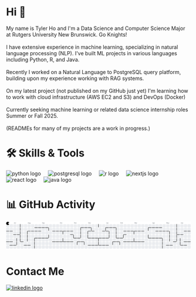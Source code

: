 <h1 align="left">Hi 👋</h1>



<p align="left">
My name is Tyler Ho and I'm a Data Science and Computer Science Major at Rutgers University New Brunswick. Go Knights!<br><br>I have extensive experience in machine learning, specializing in natural language processing (NLP). I've built ML projects in various languages including Python, R, and Java.<br><br>Recently I worked on a Natural Language to PostgreSQL query platform, building upon my experience working with RAG systems.<br><br>On my latest project (not published on my GitHub just yet) I'm learning how to work with cloud infrastructure (AWS EC2 and S3) and DevOps (Docker)<br><br>Currently seeking machine learning or related data science internship roles Summer or Fall 2025.<br><br>(READMEs for many of my projects are a work in progress.)
</p>

# 🛠️ Skills & Tools

<div align="left">
  <img src="https://cdn.jsdelivr.net/gh/devicons/devicon/icons/python/python-original.svg" height="40" alt="python logo"  />
  <img width="12" />
  <img src="https://cdn.jsdelivr.net/gh/devicons/devicon/icons/postgresql/postgresql-original.svg" height="40" alt="postgresql logo"  />
  <img width="12" />
  <img src="https://cdn.jsdelivr.net/gh/devicons/devicon/icons/r/r-original.svg" height="40" alt="r logo"  />
  <img width="12" />
  <img src="https://cdn.jsdelivr.net/gh/devicons/devicon/icons/nextjs/nextjs-original.svg" height="40" alt="nextjs logo"  />
  <img width="12" />
  <img src="https://cdn.jsdelivr.net/gh/devicons/devicon/icons/react/react-original.svg" height="40" alt="react logo"  />
  <img width="12" />
  <img src="https://cdn.jsdelivr.net/gh/devicons/devicon/icons/java/java-original.svg" height="40" alt="java logo"  />
</div>

# 📊 GitHub Activity

<picture>
  <source media="(prefers-color-scheme: dark)" srcset="https://raw.githubusercontent.com/tylerho5/tylerho5/output/pacman-contribution-graph-dark.svg">
  <source media="(prefers-color-scheme: light)" srcset="https://raw.githubusercontent.com/tylerho5/tylerho5/output/pacman-contribution-graph.svg">
  <img alt="pacman contribution graph" src="https://raw.githubusercontent.com/tylerho5/tylerho5/output/pacman-contribution-graph.svg">
</picture>

# Contact Me

<div align="left">
  <a href="https://www.linkedin.com/in/tyler-ho843494197/" target="_blank">
    <img src="https://raw.githubusercontent.com/maurodesouza/profile-readme-generator/master/src/assets/icons/social/linkedin/default.svg" width="52" height="40" alt="linkedin logo"  />
  </a>
</div>

###

<!--
**tylerho5/tylerho5** is a ✨ _special_ ✨ repository because its `README.md` (this file) appears on your GitHub profile.

Here are some ideas to get you started:

- 🔭 I’m currently working on ...
- 🌱 I’m currently learning ...
- 👯 I’m looking to collaborate on ...
- 🤔 I’m looking for help with ...
- 💬 Ask me about ...
- 📫 How to reach me: ...
- 😄 Pronouns: ...
- ⚡ Fun fact: ...
-->
